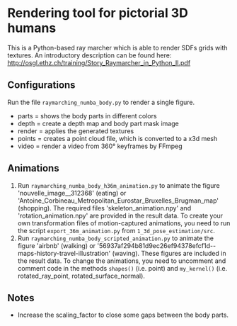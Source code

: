 # Rendering tool for pictorial 3D humans

This is a Python-based ray marcher which is able to render SDFs grids with textures.
An introductory description can be found here: http://osgl.ethz.ch/training/Story_Raymarcher_in_Python_II.pdf

## Configurations

Run the file `raymarching_numba_body.py` to render a single figure.

* parts = shows the body parts in different colors
* depth = create a depth map and body part mask image
* render = applies the generated textures
* points = creates a point cloud file, which is converted to a x3d mesh
* video = render a video from 360° keyframes by FFmpeg

## Animations

1. Run `raymarching_numba_body_h36m_animation.py` to animate the figure 'nouvelle_image__312368' (eating) or 'Antoine_Corbineau_Metropolitan_Eurostar_Bruxelles_Brugman_map' (shopping). The required files 'skeleton_animation.npy' and 'rotation_animation.npy' are provided in the result data. To create your own transformation files of motion-captured animations, you need to run the script `export_36m_animation.py` from `1_3d_pose_estimation/src`.
2. Run `raymarching_numba_body_scripted_animation.py` to animate the figure 'airbnb' (walking) or '56937af294b81d9ec26ef94378efcf1d--maps-history-travel-illustration' (waving). These figures are included in the result data. To change the animations, you need to uncomment and comment code in the methods `shapes()` (i.e. point) and `my_kernel()` (i.e. rotated_ray_point, rotated_surface_normal).

## Notes

* Increase the scaling_factor to close some gaps between the body parts.